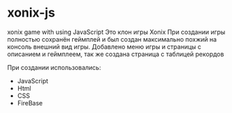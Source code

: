 # xonix-js
xonix game with using JavaScript
Это клон игры Xonix
При создании игры полностью сохранён геймплей и был создан максимально похжий на консоль внешний вид игры.
Добавлено меню игры и страницы с описанием и геймплеем, так же создана страница с таблицей рекордов

При создании использовались:
  - JavaScript
  - Html
  - CSS
  - FireBase
